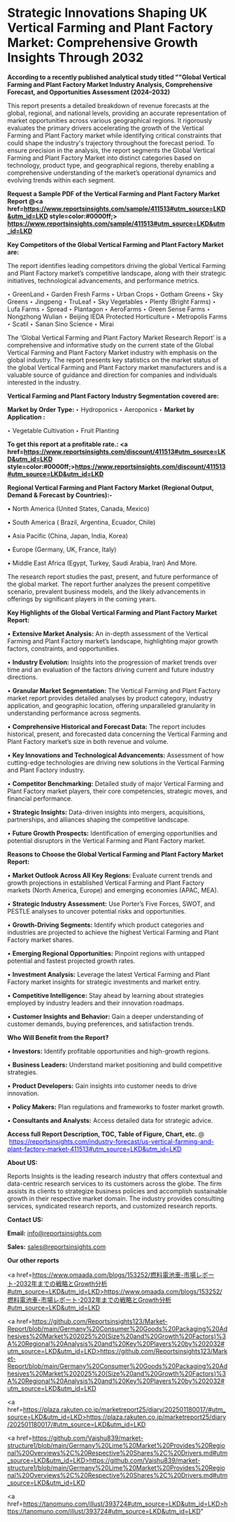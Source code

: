 # Strategic Innovations Shaping UK Vertical Farming and Plant Factory Market: Comprehensive Growth Insights Through 2032

<strong>According to a recently published analytical study titled ""Global Vertical Farming and Plant Factory Market Industry Analysis, Comprehensive Forecast, and Opportunities Assessment (2024–2032)</strong>

This report presents a detailed breakdown of revenue forecasts at the global, regional, and national levels, providing an accurate representation of market opportunities across various geographical regions. It rigorously evaluates the primary drivers accelerating the growth of the Vertical Farming and Plant Factory market while identifying critical constraints that could shape the industry's trajectory throughout the forecast period. To ensure precision in the analysis, the report segments the Global Vertical Farming and Plant Factory Market into distinct categories based on technology, product type, and geographical regions, thereby enabling a comprehensive understanding of the market’s operational dynamics and evolving trends within each segment.

<strong>Request a Sample PDF of the Vertical Farming and Plant Factory Market Report </strong><strong>@<a href=https://www.reportsinsights.com/sample/411513#utm_source=LKD&utm_id=LKD style=color:#0000ff;> https://www.reportsinsights.com/sample/411513#utm_source=LKD&utm_id=LKD</a></strong></font>

<strong>Key Competitors of the Global Vertical Farming and Plant Factory Market are:</strong>

The report identifies leading competitors driving the global Vertical Farming and Plant Factory market’s competitive landscape, along with their strategic initiatives, technological advancements, and performance metrics.

‣ GreenLand
‣ Garden Fresh Farms
‣ Urban Crops
‣ Gotham Greens
‣ Sky Greens
‣ Jingpeng
‣ TruLeaf
‣ Sky Vegetables
‣ Plenty (Bright Farms)
‣ Lufa Farms
‣ Spread
‣ Plantagon
‣ AeroFarms
‣ Green Sense Farms
‣ Nongzhong Wulian
‣ Beijing IEDA Protected Horticulture
‣ Metropolis Farms
‣ Scatil
‣ Sanan Sino Science
‣ Mirai

The ‘Global Vertical Farming and Plant Factory Market Research Report’ is a comprehensive and informative study on the current state of the Global Vertical Farming and Plant Factory Market industry with emphasis on the global industry. The report presents key statistics on the market status of the global Vertical Farming and Plant Factory market manufacturers and is a valuable source of guidance and direction for companies and individuals interested in the industry.

<strong>Vertical Farming and Plant Factory Industry Segmentation covered are:</strong>

<strong>Market by Order Type: </strong>
‣ Hydroponics
‣ Aeroponics
‣ 
<strong>Market by Application :</strong>

‣ Vegetable Cultivation
‣ Fruit Planting

<strong>To get this report at a profitable rate.: <a href=https://www.reportsinsights.com/discount/411513#utm_source=LKD&utm_id=LKD style=color:#0000ff;>https://www.reportsinsights.com/discount/411513#utm_source=LKD&utm_id=LKD</a></strong></font>

<strong>Regional Vertical Farming and Plant Factory Market (Regional Output, Demand &amp; Forecast by Countries):-</strong>

• North America (United States, Canada, Mexico)

• South America ( Brazil, Argentina, Ecuador, Chile)

• Asia Pacific (China, Japan, India, Korea)

• Europe (Germany, UK, France, Italy)

• Middle East Africa (Egypt, Turkey, Saudi Arabia, Iran) And More.

The research report studies the past, present, and future performance of the global market. The report further analyzes the present competitive scenario, prevalent business models, and the likely advancements in offerings by significant players in the coming years.

<strong>Key Highlights of the Global Vertical Farming and Plant Factory Market Report:</strong>

• <strong>Extensive Market Analysis:</strong> An in-depth assessment of the Vertical Farming and Plant Factory market’s landscape, highlighting major growth factors, constraints, and opportunities.

• <strong>Industry Evolution:</strong> Insights into the progression of market trends over time and an evaluation of the factors driving current and future industry directions.

• <strong>Granular Market Segmentation:</strong> The Vertical Farming and Plant Factory market report provides detailed analyses by product category, industry application, and geographic location, offering unparalleled granularity in understanding performance across segments.

• <strong>Comprehensive Historical and Forecast Data:</strong> The report includes historical, present, and forecasted data concerning the Vertical Farming and Plant Factory market’s size in both revenue and volume.

• <strong>Key Innovations and Technological Advancements:</strong> Assessment of how cutting-edge technologies are driving new solutions in the Vertical Farming and Plant Factory industry.

• <strong>Competitor Benchmarking:</strong> Detailed study of major Vertical Farming and Plant Factory market players, their core competencies, strategic moves, and financial performance.

• <strong>Strategic Insights:</strong> Data-driven insights into mergers, acquisitions, partnerships, and alliances shaping the competitive landscape.

• <strong>Future Growth Prospects:</strong> Identification of emerging opportunities and potential disruptors in the Vertical Farming and Plant Factory market.

<strong>Reasons to Choose the Global Vertical Farming and Plant Factory Market Report:</strong>

• <strong>Market Outlook Across All Key Regions:</strong> Evaluate current trends and growth projections in established Vertical Farming and Plant Factory markets (North America, Europe) and emerging economies (APAC, MEA).

• <strong>Strategic Industry Assessment:</strong> Use Porter’s Five Forces, SWOT, and PESTLE analyses to uncover potential risks and opportunities.

• <strong>Growth-Driving Segments:</strong> Identify which product categories and industries are projected to achieve the highest Vertical Farming and Plant Factory market shares.

• <strong>Emerging Regional Opportunities:</strong> Pinpoint regions with untapped potential and fastest projected growth rates.

• <strong>Investment Analysis:</strong> Leverage the latest Vertical Farming and Plant Factory market insights for strategic investments and market entry.

• <strong>Competitive Intelligence:</strong> Stay ahead by learning about strategies employed by industry leaders and their innovation roadmaps.

• <strong>Customer Insights and Behavior:</strong> Gain a deeper understanding of customer demands, buying preferences, and satisfaction trends.

<strong>Who Will Benefit from the Report?</strong>

• <strong>Investors:</strong> Identify profitable opportunities and high-growth regions.

• <strong>Business Leaders:</strong> Understand market positioning and build competitive strategies.

• <strong>Product Developers:</strong> Gain insights into customer needs to drive innovation.

• <strong>Policy Makers:</strong> Plan regulations and frameworks to foster market growth.

• <strong>Consultants and Analysts:</strong> Access detailed data for strategic advice.
</ul>
<strong>Access full Report Description, TOC, Table of Figure, Chart, etc. </strong>@  <a href=https://reportsinsights.com/industry-forecast/us-vertical-farming-and-plant-factory-market-411513#utm_source=LKD&utm_id=LKD style=color:#0000ff;>https://reportsinsights.com/industry-forecast/us-vertical-farming-and-plant-factory-market-411513#utm_source=LKD&utm_id=LKD</a></font>

<strong><strong>About US</strong>:</strong>

Reports Insights is the leading research industry that offers contextual and data-centric research services to its customers across the globe. The firm assists its clients to strategize business policies and accomplish sustainable growth in their respective market domain. The industry provides consulting services, syndicated research reports, and customized research reports.

<strong>Contact US:</strong>

<p class=""""><b>Email:</b> <a href=mailto:info@reportsinsights.com>info@reportsinsights.com</a></p>
<p class=""""><b>Sales:</b> <a href=mailto:sales@reportsinsights.com>sales@reportsinsights.com</a></p>

<strong>Our other reports</strong>

<a href=https://www.omaada.com/blogs/153252/燃料電池車-市場レポート-2032年までの戦略とGrowth分析#utm_source=LKD&utm_id=LKD>https://www.omaada.com/blogs/153252/燃料電池車-市場レポート-2032年までの戦略とGrowth分析#utm_source=LKD&utm_id=LKD</a>

<a href=https://github.com/Reportsinsights123/Market-Report/blob/main/Germany%20Consumer%20Goods%20Packaging%20Adhesives%20Market%202025%20(Size%20and%20Growth%20Factors)%3A%20Regional%20Analysis%20and%20Key%20Players%20by%202032#utm_source=LKD&utm_id=LKD>https://github.com/Reportsinsights123/Market-Report/blob/main/Germany%20Consumer%20Goods%20Packaging%20Adhesives%20Market%202025%20(Size%20and%20Growth%20Factors)%3A%20Regional%20Analysis%20and%20Key%20Players%20by%202032#utm_source=LKD&utm_id=LKD</a>

<a href=https://plaza.rakuten.co.jp/marketreport25/diary/202501180017/#utm_source=LKD&utm_id=LKD>https://plaza.rakuten.co.jp/marketreport25/diary/202501180017/#utm_source=LKD&utm_id=LKD</a>

<a href=https://github.com/Vaishu839/market-structure1/blob/main/Germany%20Lime%20Market%20Provides%20Regional%20Overviews%2C%20Respective%20Shares%2C%20Drivers.md#utm_source=LKD&utm_id=LKD>https://github.com/Vaishu839/market-structure1/blob/main/Germany%20Lime%20Market%20Provides%20Regional%20Overviews%2C%20Respective%20Shares%2C%20Drivers.md#utm_source=LKD&utm_id=LKD</a>

<a href=https://tanomuno.com/illust/393724#utm_source=LKD&utm_id=LKD>https://tanomuno.com/illust/393724#utm_source=LKD&utm_id=LKD</a>"
